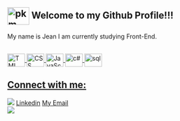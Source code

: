 ## <img align="center" alt="pkm" height="40" width="50" src="https://img.icons8.com/?size=100&id=6seePcDi6Lga&format=png&color=000000"> Welcome to my Github Profile!!! 
My name is Jean I am currently studying Front-End.

<div align="center">
  <a href="https://github.com/jeanmoreiraa">
</div>
  <div style="display: inline_block"><br>
<img align="center" alt="TML" height="30" width="40" src="https://cdn.jsdelivr.net/gh/devicons/devicon@latest/icons/html5/html5-plain-wordmark.svg">
<img align="center" alt="CSS" height="30" width="40" src="https://cdn.jsdelivr.net/gh/devicons/devicon@latest/icons/css3/css3-plain-wordmark.svg">
<img align="center" alt="JavaScript" height="30" width="40" src="https://cdn.jsdelivr.net/gh/devicons/devicon@latest/icons/javascript/javascript-original.svg">
<img align="center" alt="c#" height="30" width="40" src="https://cdn.jsdelivr.net/gh/devicons/devicon@latest/icons/csharp/csharp-line.svg">
<img align="center" alt="sql" height="30" width="40" src="https://cdn.jsdelivr.net/gh/devicons/devicon@latest/icons/azuresqldatabase/azuresqldatabase-original.svg">

</div>
  
   ## Connect with me:
  
  <div>
  <a href="https://www.instagram.com/jeanmoreiraa/" rel="nofollow"><img src="https://camo.githubusercontent.com/d6e688f96a0f998ec550c03dedb65eb915a3a0d1af6e1a71225082d8219289bc/68747470733a2f2f696d672e736869656c64732e696f2f62616467652f496e7374616772616d2d2532333333343f7374796c653d666f722d7468652d6261646765266c6f676f3d696e7374616772616d266c6f676f436f6c6f723d464341374341" data-canonical-src="https://img.shields.io/badge/Instagram-%23334?style=for-the-badge&amp;logo=instagram&amp;logoColor=FCA7CA" style="max-width: 100%;"></a>
  <a href="https://www.linkedin.com/in/jeanmoreiraa" rel="nofollow">Linkedin</a>
  <a href="mailto:jeancm110@gmail.com">My Email</a> 
  </div>

<img src="https://camo.githubusercontent.com/d6e688f96a0f998ec550c03dedb65eb915a3a0d1af6e1a71225082d8219289bc/68747470733a2f2f696d672e736869656c64732e696f2f62616467652f496e7374616772616d2d2532333333343f7374796c653d666f722d7468652d6261646765266c6f676f3d696e7374616772616d266c6f676f436f6c6f723d464341374341" data-canonical-src="https://img.shields.io/badge/Instagram-%23334?style=for-the-badge&amp;logo=instagram&amp;logoColor=FCA7CA" style="max-width: 100%;">
